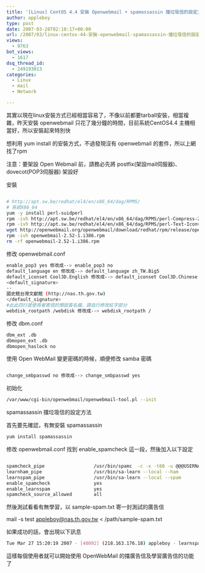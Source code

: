 ```yaml
---
title: '[Linux] CentOS 4.4 安裝 Openwebmail + spamassassin 擋垃圾信的設定方法'
author: appleboy
type: post
date: 2007-03-28T02:10:17+00:00
url: /2007/03/linux-centos-44-安裝-openwebmail-spamassassin-擋垃圾信的設定方法/
views:
  - 9763
bot_views:
  - 1617
dsq_thread_id:
  - 249193013
categories:
  - Linux
  - mail
  - Network

---
```

其實以現在linux安裝方式已經相當容易了，不像以前都要tarball安裝，相當複雜，昨天安裝 openwebmail 只花了幾分鐘的時間，目前系統CentOS4.4 主機相當好，所以安裝起來特別快

想利用 yum install 的安裝方式，不過發現沒有 openwebmail 的套件，所以上網找了rpm

注意：要架設 Open Webmail 前，請務必先將 postfix(架設mail伺服器)、dovecot(POP3伺服器) 架設好

<!--more-->


安裝

```bash

# http://apt.sw.be/redhat/el4/en/x86_64/dag/RPMS/
# 系統X86_64
yum -y install perl-suidperl
rpm -ivh http://apt.sw.be/redhat/el4/en/x86_64/dag/RPMS/perl-Compress-Zlib-1.42-1.el4.rf.x86_64.rpm
rpm -ivh http://apt.sw.be/redhat/el4/en/x86_64/dag/RPMS/perl-Text-Iconv-1.4-1.2.el4.rf.x86_64.rpm
wget http://openwebmail.org/openwebmail/download/redhat/rpm/release/openwebmail-2.52-1.i386.rpm
rpm -ivh openwebmail-2.52-1.i386.rpm
rm -rf openwebmail-2.52-1.i386.rpm

```

修改 openwebmail.conf



```bash
enable_pop3 yes 修改成--> enable_pop3 no
default_language en 修改成--> default_language zh_TW.Big5
default_iconset Cool3D.English 修改成--> default_iconset Cool3D.Chinese.Traditional
<default_signature>
--
國史館台灣文獻館 (http://nas.th.gov.tw)
</default_signature>
#此此四行是使用者寄信的預設簽名檔，請自行修改紅字部分
webdisk_rootpath /webdisk 修改成--> webdisk_rootpath /
```

修改 dbm.conf

```bash
dbm_ext .db
dbmopen_ext .db
dbmopen_haslock no
```

使用 Open WebMail 變更密碼的時候，順便修改 samba 密碼

```bash

change_smbpasswd no 修改成--> change_smbpasswd yes

```

初始化

```bash
/var/www/cgi-bin/openwebmail/openwebmail-tool.pl --init
```

spamassassin 擋垃圾信的設定方法

首先要先確認，有無安裝 spamassassin



```bash
yum install spamassassin
```

修改 openwebmail.conf  找到 enable_spamcheck 這一段，然後加入以下設定



```bash

spamcheck_pipe                  /usr/bin/spamc  -c -x -t60 -u @@@USERNAME@@@
learnham_pipe                   /usr/bin/sa-learn --local --ham
learnspam_pipe                  /usr/bin/sa-learn --local --spam
enable_spamcheck                yes
enable_learnspam                yes
spamcheck_source_allowed        all

```

然後測試看看有無學習，以 sample-spam.txt 寄一封測試的廣告信

mail -s test appleboy@nas.th.gov.tw < /path/sample-spam.txt

如果成功的話，會出現以下訊息



```bash
Tue Mar 27 15:20:19 2007 - [40092] (218.163.176.18) appleboy - learnspam - 1 learned, 1 examined
```

這樣每個使用者就可以開始使用 OpenWebMail 的擋廣告信及學習廣告信的功能了

